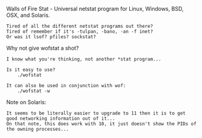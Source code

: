 Walls of Fire Stat - Universal netstat program for Linux, Windows, BSD, OSX, and Solaris.

	Tired of all the different netstat programs out there?
	Tired of remember if it's -tulpan, -bano, -an -f inet?
	Or was it lsof? pfiles? sockstat?

Why not give wofstat a shot?

	I know what you're thinking, not another *stat program...

	Is it easy to use?
		./wofstat

	It can also be used in conjunction with wof:
		./wofstat -w

Note on Solaris:

	It seems to be literally easier to upgrade to 11 then it is to get good networking information out of it...
	On that note, this does work with 10, it just doesn't show the PIDs of the owning processes...
